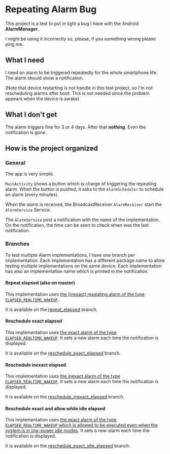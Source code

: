 # Repeating Alarm Bug

This project is a test to put in light a bug I have with the Android **AlarmManager**.

I might be using it incorrectly so, please, if you something wrong please ping me.

## What I need
I need an alarm to be triggered repeatedly for the whole smartphone life. The alarm should show a notification.

(Note that device restarting is not handle in this test project, so I'm not rescheduling alarms after boot. This is not needed since the problem appears when the device is awake)

## What I don't get
The alarm triggers fine for 3 or 4 days. After that **nothing**. Even the notification is gone.

## How is the project organized

### General

The app is very simple.

`MainActivity` shows a button which is charge of triggering the repeating alarm. When the button is pushed, it asks to the `AlarmScheduler` to schedule an alarm (every minutes).

When the alarm is received, the BroadcastReceiver `AlarmReceiver` start the `AlarmService` Service.

The `AlarmService` post a notification with the name of the implementation. On the notification, the time can be seen to check when was the last notification.

### Branches

To test multiple Alarm implementations, I have one branch per implementation. Each implementation has a different package name to allow testing multiple implementations on the same device. Each implementation has also an implementation name which is printed in the notification.

#### Repeat elapsed (also on master)

This implementation uses [the (inexact) repeating alarm of the type `ELAPSED_REALTIME_WAKEUP`](https://developer.android.com/reference/android/app/AlarmManager.html#setInexactRepeating(int,%20long,%20long,%20android.app.PendingIntent)).

It is available on the [repeat_elapsed](https://github.com/djavan-bertrand/RepeatingAlarmBug/tree/repeat_elapsed) branch.

#### Reschedule exact elapsed

This implementation uses [the exact alarm of the type `ELAPSED_REALTIME_WAKEUP`](https://developer.android.com/reference/android/app/AlarmManager.html#setExact(int,%20long,%20android.app.PendingIntent)). It sets a new alarm each time the notification is displayed.

It is available on the [reschedule_exact_elapsed](https://github.com/djavan-bertrand/RepeatingAlarmBug/tree/reschedule_exact_elapsed) branch.

#### Reschedule inexact elapsed

This implementation uses [the inexact alarm of the type `ELAPSED_REALTIME_WAKEUP`](https://developer.android.com/reference/android/app/AlarmManager.html#set(int,%20long,%20android.app.PendingIntent)). It sets a new alarm each time the notification is displayed.

It is available on the [reschedule_inexact_elapsed](https://github.com/djavan-bertrand/RepeatingAlarmBug/tree/reschedule_inexact_elapsed) branch.

#### Reschedule exact and allow while idle elapsed

This implementation uses [the exact alarm of the type `ELAPSED_REALTIME_WAKEUP` which is allowed to be executed even when the system is in low-power idle modes](https://developer.android.com/reference/android/app/AlarmManager.html#setExact(int,%20long,%20android.app.PendingIntent)). It sets a new alarm each time the notification is displayed.

It is available on the [reschedule_exact_idle_elapsed](https://github.com/djavan-bertrand/RepeatingAlarmBug/tree/reschedule_exact_idle_elapsed) branch.